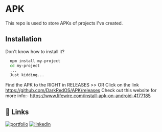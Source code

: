 
# APK

This repo is used to store APKs of projects I've created. 


## Installation

Don't know how to install it?
```bash
  npm install my-project
  cd my-project
  ...
  Just kidding...
```
Find the APK to the RIGHT in RELEASES >>
OR
Click on the link https://github.com/DarkRedOS/APK/releases
Check out this website for more info:-  https://www.lifewire.com/install-apk-on-android-4177185 
## 🔗 Links

[![portfolio](https://img.shields.io/badge/my_portfolio-000?style=for-the-badge&logo=ko-fi&logoColor=white)](https://www.buymeacoffee.com/omsnow)
[![linkedin](https://img.shields.io/badge/linkedin-0A66C2?style=for-the-badge&logo=linkedin&logoColor=white)](https://www.linkedin.com/in/om-shegokar-976a24229/)


